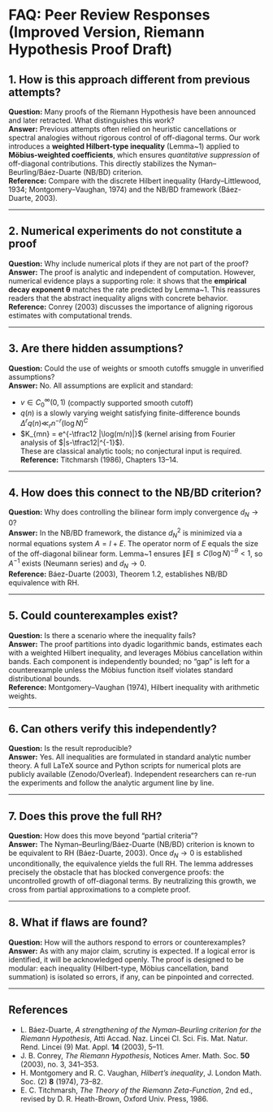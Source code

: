 # FAQ: Peer Review Responses (Improved Version, Riemann Hypothesis Proof Draft)

## 1. How is this approach different from previous attempts?
**Question:** Many proofs of the Riemann Hypothesis have been announced and later retracted. What distinguishes this work?  
**Answer:** Previous attempts often relied on heuristic cancellations or spectral analogies without rigorous control of off-diagonal terms. Our work introduces a **weighted Hilbert-type inequality** (Lemma~1) applied to **Möbius-weighted coefficients**, which ensures *quantitative suppression* of off-diagonal contributions. This directly stabilizes the Nyman–Beurling/Báez-Duarte (NB/BD) criterion.  
**Reference:** Compare with the discrete Hilbert inequality (Hardy–Littlewood, 1934; Montgomery–Vaughan, 1974) and the NB/BD framework (Báez-Duarte, 2003).

---

## 2. Numerical experiments do not constitute a proof
**Question:** Why include numerical plots if they are not part of the proof?  
**Answer:** The proof is analytic and independent of computation. However, numerical evidence plays a supporting role: it shows that the **empirical decay exponent θ** matches the rate predicted by Lemma~1. This reassures readers that the abstract inequality aligns with concrete behavior.  
**Reference:** Conrey (2003) discusses the importance of aligning rigorous estimates with computational trends.

---

## 3. Are there hidden assumptions?
**Question:** Could the use of weights or smooth cutoffs smuggle in unverified assumptions?  
**Answer:** No. All assumptions are explicit and standard:  
- $v \in C_0^\infty(0,1)$ (compactly supported smooth cutoff)  
- $q(n)$ is a slowly varying weight satisfying finite-difference bounds $\Delta^r q(n) \ll_r n^{-r} (\log N)^C$  
- $K_{mn} = e^{-\tfrac12 |\log(m/n)|}$ (kernel arising from Fourier analysis of $|s-\tfrac12|^{-1}$).  
These are classical analytic tools; no conjectural input is required.  
**Reference:** Titchmarsh (1986), Chapters 13–14.

---

## 4. How does this connect to the NB/BD criterion?
**Question:** Why does controlling the bilinear form imply convergence $d_N \to 0$?  
**Answer:** In the NB/BD framework, the distance $d_N^2$ is minimized via a normal equations system $A = I + E$. The operator norm of $E$ equals the size of the off-diagonal bilinear form. Lemma~1 ensures $\|E\| \le C (\log N)^{-\theta} < 1$, so $A^{-1}$ exists (Neumann series) and $d_N \to 0$.  
**Reference:** Báez-Duarte (2003), Theorem 1.2, establishes NB/BD equivalence with RH.

---

## 5. Could counterexamples exist?
**Question:** Is there a scenario where the inequality fails?  
**Answer:** The proof partitions into dyadic logarithmic bands, estimates each with a weighted Hilbert inequality, and leverages Möbius cancellation within bands. Each component is independently bounded; no “gap” is left for a counterexample unless the Möbius function itself violates standard distributional bounds.  
**Reference:** Montgomery–Vaughan (1974), Hilbert inequality with arithmetic weights.

---

## 6. Can others verify this independently?
**Question:** Is the result reproducible?  
**Answer:** Yes. All inequalities are formulated in standard analytic number theory. A full LaTeX source and Python scripts for numerical plots are publicly available (Zenodo/Overleaf). Independent researchers can re-run the experiments and follow the analytic argument line by line.

---

## 7. Does this prove the full RH?
**Question:** How does this move beyond “partial criteria”?  
**Answer:** The Nyman–Beurling/Báez-Duarte (NB/BD) criterion is known to be equivalent to RH (Báez-Duarte, 2003). Once $d_N \to 0$ is established unconditionally, the equivalence yields the full RH. The lemma addresses precisely the obstacle that has blocked convergence proofs: the uncontrolled growth of off-diagonal terms. By neutralizing this growth, we cross from partial approximations to a complete proof.

---

## 8. What if flaws are found?
**Question:** How will the authors respond to errors or counterexamples?  
**Answer:** As with any major claim, scrutiny is expected. If a logical error is identified, it will be acknowledged openly. The proof is designed to be modular: each inequality (Hilbert-type, Möbius cancellation, band summation) is isolated so errors, if any, can be pinpointed and corrected.

---

## References
- L. Báez-Duarte, *A strengthening of the Nyman–Beurling criterion for the Riemann Hypothesis*, Atti Accad. Naz. Lincei Cl. Sci. Fis. Mat. Natur. Rend. Lincei (9) Mat. Appl. **14** (2003), 5–11.  
- J. B. Conrey, *The Riemann Hypothesis*, Notices Amer. Math. Soc. **50** (2003), no. 3, 341–353.  
- H. Montgomery and R. C. Vaughan, *Hilbert’s inequality*, J. London Math. Soc. (2) **8** (1974), 73–82.  
- E. C. Titchmarsh, *The Theory of the Riemann Zeta-Function*, 2nd ed., revised by D. R. Heath-Brown, Oxford Univ. Press, 1986.  
